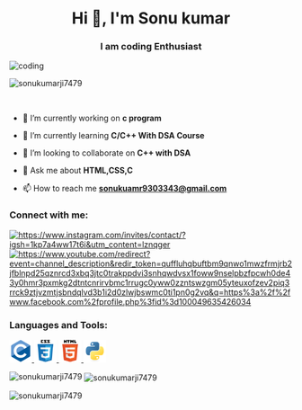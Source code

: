 <h1 align="center">Hi 👋, I'm Sonu kumar</h1>
<h3 align="center">I am coding Enthusiast</h3>
<img aling="left" width=300 alt="coding" src="https://media.tenor.com/whgQwNlVvNkAAAAi/xero-code.gif">

<p align="left"> <img src="https://komarev.com/ghpvc/?username=sonukumarji7479&label=Profile%20views&color=0e75b6&style=flat" alt="sonukumarji7479" /> </p>

<p align="left"> <a href="https://twitter.com/" target="blank"><img src="https://img.shields.io/twitter/follow/?logo=twitter&style=for-the-badge" alt="" /></a> </p>

- 🔭 I’m currently working on **c program**

- 🌱 I’m currently learning **C/C++ With DSA Course**

- 👯 I’m looking to collaborate on **C++ with DSA**

- 💬 Ask me about **HTML,CSS,C**

- 📫 How to reach me **sonukuamr9303343@gmail.com**

<h3 align="left">Connect with me:</h3>
<p align="left">
<a href="https://linkedin.com/in/https://www.instagram.com/invites/contact/?igsh=1kp7a4ww17t6i&utm_content=lznqger" target="blank"><img align="center" src="https://raw.githubusercontent.com/rahuldkjain/github-profile-readme-generator/master/src/images/icons/Social/linked-in-alt.svg" alt="https://www.instagram.com/invites/contact/?igsh=1kp7a4ww17t6i&utm_content=lznqger" height="30" width="40" /></a>
<a href="https://fb.com/https://www.youtube.com/redirect?event=channel_description&redir_token=quffluhqbuftbm9qnwo1mwzfrmjrb2jfblnpd25qznrcd3xbq3jtc0trakppdvi3snhqwdvsx1foww9nselpbzfpcwh0de43y0hmr3pxmkg2dtntcnrirvbmc1rrugc0yww0zzntswzgm05yteuxofzev2piq3rrck9ztjvzmtjsbndqlvd3b1i2d0zlwjbswmc0ti1pn0g2vq&q=https%3a%2f%2fwww.facebook.com%2fprofile.php%3fid%3d100049635426034" target="blank"><img align="center" src="https://raw.githubusercontent.com/rahuldkjain/github-profile-readme-generator/master/src/images/icons/Social/facebook.svg" alt="https://www.youtube.com/redirect?event=channel_description&redir_token=quffluhqbuftbm9qnwo1mwzfrmjrb2jfblnpd25qznrcd3xbq3jtc0trakppdvi3snhqwdvsx1foww9nselpbzfpcwh0de43y0hmr3pxmkg2dtntcnrirvbmc1rrugc0yww0zzntswzgm05yteuxofzev2piq3rrck9ztjvzmtjsbndqlvd3b1i2d0zlwjbswmc0ti1pn0g2vq&q=https%3a%2f%2fwww.facebook.com%2fprofile.php%3fid%3d100049635426034" height="30" width="40" /></a>
</p>

<h3 align="left">Languages and Tools:</h3>
<p align="left"> <a href="https://www.cprogramming.com/" target="_blank" rel="noreferrer"> <img src="https://raw.githubusercontent.com/devicons/devicon/master/icons/c/c-original.svg" alt="c" width="40" height="40"/> </a> <a href="https://www.w3schools.com/css/" target="_blank" rel="noreferrer"> <img src="https://raw.githubusercontent.com/devicons/devicon/master/icons/css3/css3-original-wordmark.svg" alt="css3" width="40" height="40"/> </a> <a href="https://www.w3.org/html/" target="_blank" rel="noreferrer"> <img src="https://raw.githubusercontent.com/devicons/devicon/master/icons/html5/html5-original-wordmark.svg" alt="html5" width="40" height="40"/> </a> <a href="https://www.python.org" target="_blank" rel="noreferrer"> <img src="https://raw.githubusercontent.com/devicons/devicon/master/icons/python/python-original.svg" alt="python" width="40" height="40"/> </a> </p>

<p><img align="left" src="https://github-readme-stats.vercel.app/api/top-langs?username=sonukumarji7479&show_icons=true&locale=en&layout=compact" alt="sonukumarji7479" /></p>

<p>&nbsp;<img align="center" src="https://github-readme-stats.vercel.app/api?username=sonukumarji7479&show_icons=true&locale=en" alt="sonukumarji7479" /></p>

<p><img align="center" src="https://github-readme-streak-stats.herokuapp.com/?user=sonukumarji7479&" alt="sonukumarji7479" /></p>
